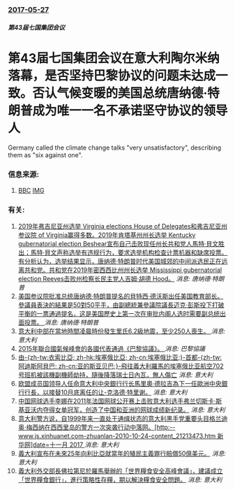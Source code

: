 ### [2017-05-27](/news/2017/05/27/index.md)

##### 第43届七国集团会议
# 第43届七国集团会议在意大利陶尔米纳落幕，是否坚持巴黎协议的问题未达成一致。否认气候变暖的美国总统唐纳德·特朗普成为唯一一名不承诺坚守协议的领导人 

Germany called the climate change talks "very unsatisfactory", describing them as "six against one".


### 信息来源:

1. [BBC](http://www.bbc.com/news/world-europe-40069636) [IMG](https://ichef.bbci.co.uk/images/ic/1024x576/p0545jzc.jpg)

### 有关:

1. [ 2019年弗吉尼亚州选举 Virginia elections House of Delegates和弗吉尼亚州参议院 of Virginia赢得多数。2019年肯塔基州州长选举 Kentucky gubernatorial election Beshear宣布自己击败现任州长共和党人馬特·貝文胜出；馬特·貝文声称选举有违规行为，要求选举机构检查计票机器和缺席投票。有分析认为，选举结果显示，唐纳德·特朗普时代美国城郊的中间派选民正在远离共和党。共和党在2019年密西西比州州长选举 Mississippi gubernatorial election Reeves击败州检察长民主党人吉姆·胡德 Hood。](/zh/news/2019/11/6/2019年弗吉尼亚州选举-Virginia-elections-House-of-Delegates和弗吉尼亚州参议院.md) _消息: 唐纳德·特朗普_
2. [美国参议院批准总统唐纳德·特朗普提名的貝特西·德沃斯出任美国教育部长。參議員表決的結果是50對50平手，由副總統兼參議院議長迈克·彭斯投下打破平衡的一票通過提名，这是美国歷史上第一次在审批内阁人选时需要副总统出面投票。 ](/zh/news/2017/02/7/美国参议院批准总统唐纳德-特朗普提名的貝特西-德沃斯出任美国教育部长-參議員表決的結果是50對50平手-由副總統兼參議院.md) _消息: 唐纳德·特朗普_
3. [意大利中部在當地時間凌晨時份發生里氏6.2級地震，至少250人喪生。 ](/zh/news/2016/08/24/意大利中部在當地時間凌晨時份發生里氏62級地震-至少250人喪生.md) _消息: 意大利_
4. [2015年聯合國氣候峰會的各國代表通過《巴黎協議》。 ](/zh/news/2015/12/12/2015年聯合國氣候峰會的各國代表通過-巴黎協議.md) _消息: 巴黎協議_
5. [ 由-{zh-tw:衣索比亞; zh-hk:埃塞俄比亞; zh-cn:埃塞俄比亚;}-首都-{zh-tw:阿迪斯阿貝巴; zh-cn:亚的斯亚贝巴;}-飛往義大利羅馬的埃塞俄比亚航空702号班机被該機副機師劫持，隨後降落瑞士日內瓦，無人傷亡](/zh/news/2014/02/17/由-zh-tw-衣索比亞-zh-hk-埃塞俄比亞-zh-cn-埃塞俄比亚-首都-zh-tw-阿迪斯阿貝巴.md) _消息: 意大利_
6. [欧盟成员国领导人任命意大利中央銀行行长馬里奧·德拉吉為下一任歐洲中央銀行行長，以接替10月底离任的让-克洛德·特里谢。](/zh/news/2011/06/24/欧盟成员国领导人任命意大利中央銀行行长馬里奧-德拉吉為下一任歐洲中央銀行行長-以接替10月底离任的让-克洛德-特里谢.md) _消息: 意大利_
7. [ 中国网球选手李娜在2011年法国网球公开赛上击败意大利选手弗兰切斯卡·斯基亚沃内夺得女单冠军，创造了中国和亚洲的网球成绩新纪录。](/zh/news/2011/06/4/中国网球选手李娜在2011年法国网球公开赛上击败意大利选手弗兰切斯卡-斯基亚沃内夺得女单冠军-创造了中国和亚洲的网球成.md) _消息: 意大利_
8. [ 意大利警方说，自1999年来一直处于通缉状态的意大利黑手党重要头目格兰迪奥·梅西纳在西西里岛的警方一次突袭行动中落网。[http:--www.js.xinhuanet.com-zhuanlan-2010-10-24-content_21213473.htm 新华网]date=十一月 2017 ](/zh/news/2010/10/23/意大利警方说-自1999年来一直处于通缉状态的意大利黑手党重要头目格兰迪奥-梅西纳在西西里岛的警方一次突袭行动中落网.md) _消息: 意大利_
9. [ 義大利宣布在未來25年向利比亞就當年的殖民主義罪行賠償50億美元。](/zh/news/2008/08/30/義大利宣布在未來25年向利比亞就當年的殖民主義罪行賠償50億美元.md) _消息: 意大利_
10. [義大利外交部長佛拉第尼於羅馬舉辦的「世界糧食安全高峰會議」，建議成立「世界糧食銀行」，進行策略性存糧，期以解決糧食安全問題。](/zh/news/2008/06/5/義大利外交部長佛拉第尼於羅馬舉辦的-世界糧食安全高峰會議-建議成立-世界糧食銀行-進行策略性存糧-期以解決糧食安全問.md) _消息: 意大利_

